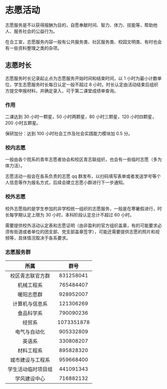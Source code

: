 # 志愿活动

志愿服务是不以获得报酬为目的，自愿奉献时间、智力、体力、技能等，帮助他人、服务社会的公益行为。

在合工宣，志愿服务内容一般有公共服务类、社区服务类、校园文明类、有时也会有一些资料整理之类的杂项。

## 志愿时长

志愿服务时长记录起止点为志愿服务开始时间和结束时间，以 1 小时为最小计数单位，学生志愿服务时长每日认定一般不超过 8 小时。时长认定由活动结束后组织方提交申报材料，并确定录入，可于第二课堂成绩单查询。

### 作用

二课达到 30 小时一颗星，50 小时两颗星，80 小时三颗星，120 小时四颗星，200 小时五颗星。

保研加分：达到 100 小时社会工作及社会实践能力模块加 0.5 分。

### 校内志愿

一般由各个院系的青年志愿者协会和校区青志联组织，也会有一些临时志愿（多为体力活）。

志愿活动一般会在各系负责的志愿 qq 群发布，以扫码填写表单或者发送学号等个人信息等作为报名方式，后续会建立志愿小群进行下一步通知。

### 校外志愿

校外志愿指的是学生参加的非学校统一组织的志愿服务，一般是在寒暑假进行，时长每学期认定上限为 30 小时，本科阶段认定总计不超过 60 小时。

需要提供校外活动认定表和志愿证明（由非盈利的官方组织盖章，有的可能要求必须有街道或者单位的团支部、党支部盖章签字），可能还需要提供志愿的照片和视频等，具体情况取决于各系要求。

### 志愿服务群

|        所属        |    群号    |
| :----------------: | :--------: |
|  校区青志联官方群  | 831258041  |
|     机械工程系     | 765484407  |
|     暖阳志愿群     | 928952007  |
|   计算机与信息系   | 121306269  |
|     食品科学系     | 790090236  |
|       经贸系       | 1073351878 |
|    电气与自动化    | 905332809  |
|       英语系       | 330808207  |
|     材料工程系     | 895828320  |
|  城市建设与工程系  | 959668400  |
| 学生活动临时项目组 | 441091343  |
|    学风建设中心    | 716882132  |
